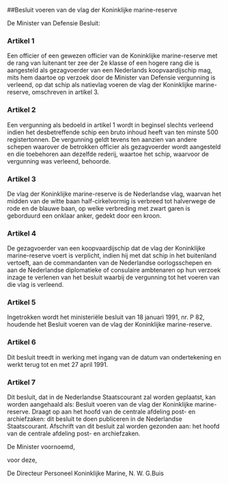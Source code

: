 <meta http-equiv='Content-Type' content='text/html; charset=utf-8' />

##Besluit voeren van de vlag der Koninklijke marine-reserve

De Minister van Defensie   Besluit:    

### Artikel  1  

Een officier of een gewezen officier van de Koninklijke marine-reserve met de rang van luitenant ter zee der 2e klasse of een hogere rang die is aangesteld als gezagvoerder van een Nederlands koopvaardijschip mag, mits hem daartoe op verzoek door de Minister van Defensie vergunning is verleend, op dat schip als natievlag voeren de vlag der Koninklijke marine-reserve, omschreven in artikel 3.  

### Artikel  2  

Een vergunning als bedoeld in artikel 1 wordt in beginsel slechts verleend indien het desbetreffende schip een bruto inhoud heeft van ten minste 500 registertonnen. De vergunning geldt tevens ten aanzien van andere schepen waarover de betrokken officier als gezagvoerder wordt aangesteld en die toebehoren aan dezelfde rederij, waartoe het schip, waarvoor de vergunning was verleend, behoorde.  

### Artikel  3  

De vlag der Koninklijke marine-reserve is de Nederlandse vlag, waarvan het midden van de witte baan half-cirkelvormig is verbreed tot halverwege de rode en de blauwe baan, op welke verbreding met zwart garen is geborduurd een onklaar anker, gedekt door een kroon.  

### Artikel  4  

De gezagvoerder van een koopvaardijschip dat de vlag der Koninklijke marine-reserve voert is verplicht, indien hij met dat schip in het buitenland vertoeft, aan de commandanten van de Nederlandse oorlogsschepen en aan de Nederlandse diplomatieke of consulaire ambtenaren op hun verzoek inzage te verlenen van het besluit waarbij de vergunning tot het voeren van die vlag is verleend.  

### Artikel  5  

Ingetrokken wordt het ministeriële besluit van 18 januari 1991, nr. P 82, houdende het Besluit voeren van de vlag der Koninklijke marine-reserve.  

### Artikel  6  

Dit besluit treedt in werking met ingang van de datum van ondertekening en werkt terug tot en met 27 april 1991.  

### Artikel  7  

Dit besluit, dat in de Nederlandse Staatscourant zal worden geplaatst, kan worden aangehaald als: Besluit voeren van de vlag der Koninklijke marine-reserve. Draagt op aan het hoofd van de centrale afdeling post- en archiefzaken: dit besluit te doen publiceren in de Nederlandse Staatscourant. Afschrift van dit besluit zal worden gezonden aan: het hoofd van de centrale afdeling post- en archiefzaken.  

De 
Minister voornoemd, 

voor deze, 

De 
Directeur Personeel Koninklijke Marine, 
N. W. G.Buis    
